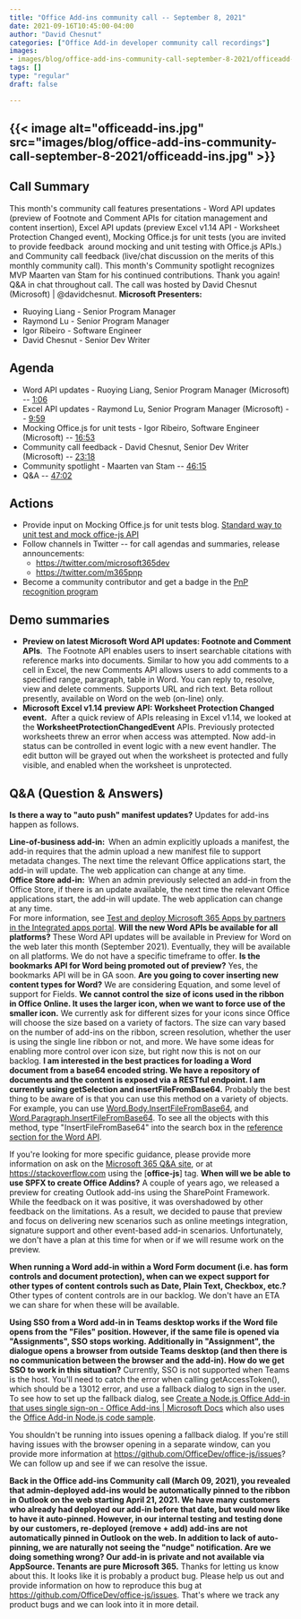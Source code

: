 ```yaml
---
title: "Office Add-ins community call -- September 8, 2021"
date: 2021-09-16T10:45:00-04:00
author: "David Chesnut"
categories: ["Office Add-in developer community call recordings"]
images:
- images/blog/office-add-ins-community-call-september-8-2021/officeadd-ins.jpg
tags: []
type: "regular"
draft: false

---
```



## {{< image alt="officeadd-ins.jpg" src="images/blog/office-add-ins-community-call-september-8-2021/officeadd-ins.jpg" >}}


## Call Summary 

This month\'s community call features presentations - Word API updates
(preview of Footnote and Comment APIs for citation management and
content insertion), Excel API updats (preview Excel v1.14 API -
Worksheet Protection Changed event), Mocking Office.js for unit tests
(you are invited to provide feedback  around mocking and unit testing
with Office.js APIs.) and Community call feedback (live/chat discussion
on the merits of this monthly community call). This month's Community
spotlight recognizes MVP Maarten van Stam for his continued
contributions. Thank you again! Q&A in chat throughout call. The call
was hosted by David Chesnut (Microsoft) \| \@davidchesnut.
**Microsoft Presenters:**

-   Ruoying Liang - Senior Program Manager
-   Raymond Lu - Senior Program Manager
-   Igor Ribeiro - Software Engineer
-   David Chesnut - Senior Dev Writer

## Agenda 

-   Word API updates - Ruoying Liang, Senior Program Manager (Microsoft)
    -- [1:06](https://www.youtube.com/watch?v=MfHpw5Tzs30&t=66s)
-   Excel API updates - Raymond Lu, Senior Program Manager (Microsoft)
    -- [9:59](https://www.youtube.com/watch?v=MfHpw5Tzs30&t=599s)
-   Mocking Office.js for unit tests - Igor Ribeiro, Software Engineer
    (Microsoft) --
    [16:53](https://www.youtube.com/watch?v=MfHpw5Tzs30&t=1013s)
-   Community call feedback - David Chesnut, Senior Dev Writer
    (Microsoft) --
    [23:18](https://www.youtube.com/watch?v=MfHpw5Tzs30&t=1398s)
-   Community spotlight - Maarten van Stam --
    [46:15](https://www.youtube.com/watch?v=MfHpw5Tzs30&t=2775s)
-   Q&A -- [47:02](https://www.youtube.com/watch?v=MfHpw5Tzs30&t=2822s)

## Actions 

-   Provide input on Mocking Office.js for unit tests blog. [Standard
    way to unit test and mock office-js
    API](https://techcommunity.microsoft.com/t5/microsoft-365-developer-platform/standard-way-to-unit-test-and-mock-office-js-api/idi-p/2718673 "Standard way to unit test and mock office-js API")
-   Follow channels in Twitter -- for call agendas and summaries,
    release announcements:
    -   <https://twitter.com/microsoft365dev>
    -   <https://twitter.com/m365pnp>
-   Become a community contributor and get a badge in the [PnP
    recognition
    program](https://aka.ms/m365pnp-recognition "PnP recognition program")

## Demo summaries 

-   **Preview on latest Microsoft Word API updates: Footnote and Comment
    APIs**.  The Footnote API enables users to insert searchable
    citations with reference marks into documents. Similar to how you
    add comments to a cell in Excel, the new Comments API allows users
    to add comments to a specified range, paragraph, table in Word. You
    can reply to, resolve, view and delete comments. Supports URL and
    rich text. Beta rollout presently, available on Word on the web
    (on-line) only.
-   **Microsoft Excel v1.14 preview API: Worksheet Protection Changed
    event.**  After a quick review of APIs releasing in Excel v1.14, we
    looked at the **WorksheetProtectionChangedEvent** APIs. Previously
    protected worksheets threw an error when access was attempted. Now
    add-in status can be controlled in event logic with a new event
    handler. The edit button will be grayed out when the worksheet is
    protected and fully visible, and enabled when the worksheet is
    unprotected.

## Q&A (Question & Answers) 

**Is there a way to \"auto push\" manifest updates?**
Updates for add-ins happen as follows.

**Line-of-business add-in:**  When an admin explicitly uploads a
manifest, the add-in requires that the admin upload a new manifest file
to support metadata changes. The next time the relevant Office
applications start, the add-in will update. The web application can
change at any time.\
**Office Store add-in:**  When an admin previously selected an add-in
from the Office Store, if there is an update available, the next time
the relevant Office applications start, the add-in will update. The web
application can change at any time.\
For more information, see [Test and deploy Microsoft 365 Apps by
partners in the Integrated apps
portal](https://docs.microsoft.com/microsoft-365/admin/manage/test-and-deploy-microsoft-365-apps?view=o365-worldwide#more-about-office-add-ins-security).
**Will the new Word APIs be available for all platforms?**
These Word API updates will be available in Preview for Word on the web
later this month (September 2021). Eventually, they will be available on
all platforms. We do not have a specific timeframe to offer.
**Is the bookmarks API for Word being promoted out of preview?**
Yes, the bookmarks API will be in GA soon.
**Are you going to cover inserting new content types for Word?**
We are considering Equation, and some level of support for Fields.
**We cannot control the size of icons used in the ribbon in Office
Online. It uses the larger icon, when we want to force use of the
smaller icon.**
We currently ask for different sizes for your icons since Office will
choose the size based on a variety of factors. The size can vary based
on the number of add-ins on the ribbon, screen resolution, whether the
user is using the single line ribbon or not, and more. We have some
ideas for enabling more control over icon size, but right now this is
not on our backlog.
**I am interested in the best practices for loading a Word document from
a base64 encoded string. We have a repository of documents and the
content is exposed via a RESTful endpoint. I am currently using
getSelection and insertFileFromBase64.**
Probably the best thing to be aware of is that you can use this method
on a variety of objects. For example, you can use
[Word.Body.InsertFileFromBase64](https://docs.microsoft.com/javascript/api/word/word.body?view=word-js-1.1#insertFileFromBase64_base64File__insertLocation_),
and
[Word.Paragraph.InsertFileFromBase64](https://docs.microsoft.com/javascript/api/word/word.paragraph?view=word-js-1.1#insertFileFromBase64_base64File__insertLocation_).
To see all the objects with this method, type \"InsertFileFromBase64\"
into the search box in the [reference section for the Word
API](https://docs.microsoft.com/javascript/api/word?view=word-js-1.1).

If you\'re looking for more specific guidance, please provide more
information on ask on the [Microsoft 365 Q&A
site](https://docs.microsoft.com/en-us/answers/topics/office-addins-dev.html?page=2&amp;pageSize=15&amp;sort=active&amp;filter=all),
or at <https://stackoverflow.com> using the \[**office-js**\] tag.
**When will we be able to use SPFX to create Office Addins?**
A couple of years ago, we released a preview for creating Outlook
add-ins using the SharePoint Framework. While the feedback on it was
positive, it was overshadowed by other feedback on the limitations. As a
result, we decided to pause that preview and focus on delivering new
scenarios such as online meetings integration, signature support and
other event-based add-in scenarios. Unfortunately, we don't have a plan
at this time for when or if we will resume work on the preview.


**When running a Word add-in within a Word Form document (i.e. has form
controls and document protection), when can we expect support for other
types of content controls such as Date, Plain Text, Checkbox, etc.?**
Other types of content controls are in our backlog. We don\'t have an
ETA we can share for when these will be available.


**Using SSO from a Word add-in in Teams desktop works if the Word file
opens from the \"Files\" position. However, if the same file is opened
via \"Assignments\", SSO stops working. Additionally in \"Assignment\",
the dialogue opens a browser from outside Teams desktop (and then there
is no communication between the browser and the add-in). How do we get
SSO to work in this situation?**
Currently, SSO is not supported when Teams is the host. You'll need to
catch the error when calling getAccessToken(), which should be a 13012
error, and use a fallback dialog to sign in the user. To see how to set
up the fallback dialog, see [Create a Node.js Office Add-in that uses
single sign-on - Office Add-ins \| Microsoft
Docs](https://docs.microsoft.com/office/dev/add-ins/develop/create-sso-office-add-ins-nodejs)
which also uses the [Office Add-in Node.js code
sample](https://github.com/OfficeDev/PnP-OfficeAddins/tree/main/Samples/auth/Office-Add-in-NodeJS-SSO).

You shouldn\'t be running into issues opening a fallback dialog. If
you\'re still having issues with the browser opening in a separate
window, can you provide more information at
<https://github.com/OfficeDev/office-js/issues>? We can follow up and
see if we can resolve the issue.

**Back in the Office add-ins Community call (March 09, 2021), you
revealed that admin-deployed add-ins would be automatically pinned to
the ribbon in Outlook on the web starting April 21, 2021. We have many
customers who already had deployed our add-in before that date, but
would now like to have it auto-pinned. However, in our internal testing
and testing done by our customers, re-deployed (remove + add) add-ins
are not automatically pinned in Outlook on the web. In addition to lack
of auto-pinning, we are naturally not seeing the \"nudge\" notification.
Are we doing something wrong? Our add-in is private and not available
via AppSource. Tenants are pure Microsoft 365.**
Thanks for letting us know about this. It looks like it is probably a
product bug. Please help us out and provide information on how to
reproduce this bug at <https://github.com/OfficeDev/office-js/issues>.
That\'s where we track any product bugs and we can look into it in more
detail.

